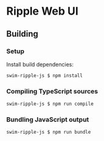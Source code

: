 # Ripple Web UI

## Building

### Setup

Install build dependencies:

```sh
swim-ripple-js $ npm install
```

### Compiling TypeScript sources

```sh
swim-ripple-js $ npm run compile
```

### Bundling JavaScript output

```sh
swim-ripple-js $ npm run bundle
```
